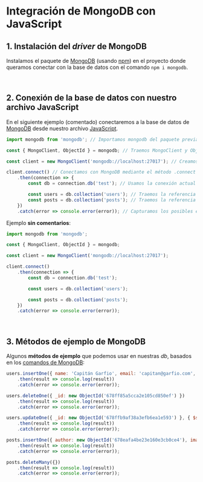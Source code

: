 # Integración de MongoDB con JavaScript

## 1. Instalación del *driver* de MongoDB

Instalamos el paquete de [MongoDB](../../GLOSARIO.md#mongodb) (usando [npm](../../GLOSARIO.md#npm-node-package-manager)) en el proyecto donde queramos conectar con la base de datos con el comando ```npm i mongodb```.

<br>

## 2. Conexión de la base de datos con nuestro archivo JavaScript

En el siguiente ejemplo (comentado) conectaremos a la base de datos de [MongoDB](../../GLOSARIO.md#mongodb) desde nuestro archivo [JavaScript](../../GLOSARIO.md#javascript-js).

```js
import mongodb from 'mongodb'; // Importamos mongodb del paquete previamente instalado

const { MongoClient, ObjectId } = mongodb; // Traemos MongoClient y ObjectId desde mongodb mediante desestructuración

const client = new MongoClient('mongodb://localhost:27017'); // Creamos un nuevo cliente mediante una nueva instancia de la clase MongoClient, esto nos permitirá conectar con MongoDB

client.connect() // Conectamos con MongoDB mediante el método .connect
    .then(connection => {
        const db = connection.db('test'); // Usamos la conexión actual (client) para crear una nueva instancia de la db 'test'. Si no existiera, MongoDB la crearía al insertar el primer documento

        const users = db.collection('users'); // Traemos la referencia a la colección 'users' de MongoDB, si no existiera, MongoDB la crearía al insertar el primer documento en ella
        const posts = db.collection('posts'); // Traemos la referencia a la colección 'posts' de MongoDB, si no existiera, MongoDB la crearía al insertar el primer documento en ella
    })
    .catch(error => console.error(error)); // Capturamos los posibles errores y los mostramos por consola
```

Ejemplo **sin comentarios**:

```js
import mongodb from 'mongodb';

const { MongoClient, ObjectId } = mongodb;

const client = new MongoClient('mongodb://localhost:27017');

client.connect()
    .then(connection => {
        const db = connection.db('test');

        const users = db.collection('users');

        const posts = db.collection('posts');
    })
    .catch(error => console.error(error));
```

<br>

## 3. Métodos de ejemplo de MongoDB

Algunos **métodos de ejemplo** que podemos usar en nuestras *db*, basados en los [comandos de MongoDB](./05-comandos-mongodb.md):

```js
users.insertOne({ name: 'Capitán Garfio', email: 'capitan@garfio.com', username: 'capitangarfio', password: '123123123' })
    .then(result => console.log(result))
    .catch(error => console.error(error));

users.deleteOne({ _id: new ObjectId('678ff85a5cca2e105cd850ef') })
    .then(result => console.log(result))
    .catch(error => console.error(error));

users.updateOne({ _id: new ObjectId('678ffb9af38a3efb6ea1e593') }, { $set: { password: '234234234' } })
    .then(result => console.log(result))
    .catch(error => console.error(error));

posts.insertOne({ author: new ObjectId('678eafa4be23e160e3cb0ce4'), image: 'https://i.ytimg.com/vi/9oWEZSL_53U/maxresdefault.jpg', text: 'hola mundo', date: new Date() })
    .then(result => console.log(result))
    .catch(error => console.error(error));

posts.deleteMany({})
    .then(result => console.log(result))
    .catch(error => console.error(error));
```